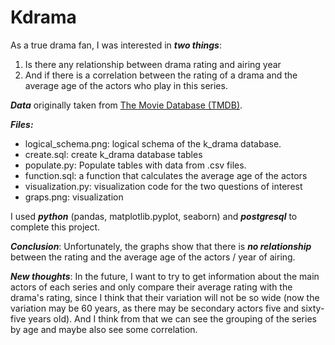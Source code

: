 # Kdrama
As a true drama fan, I was interested in ***two things***:
1. Is there any relationship between drama rating and airing year
2. And if there is a correlation between the rating of a drama and the average age of the actors who play in this series.

***Data*** originally taken from [The Movie Database (TMDB)](https://www.themoviedb.org/).

***Files:***
- logical_schema.png: logical schema of the k_drama database.
- create.sql: create k_drama database tables
- populate.py: Populate tables with data from .csv files.
- function.sql: a function that calculates the average age of the actors
- visualization.py: visualization code for the two questions of interest
- graps.png: visualization

I used ***python*** (pandas, matplotlib.pyplot, seaborn) and ***postgresql*** to complete this project.

***Conclusion***: Unfortunately, the graphs show that there is ***no relationship*** between the rating and the average age of the actors / year of airing.

***New thoughts***: In the future, I want to try to get information about the main actors of each series and only compare their average rating with the drama's rating, since I think that their variation will not be so wide (now the variation may be 60 years, as there may be secondary actors five and sixty-five years old). And I think from that we can see the grouping of the series by age and maybe also see some correlation.
